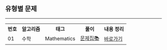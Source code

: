 <h2>유형별 문제</h1>
<hr>

<table>
  <tr>
    <th>번호</th>
    <th>알고리즘</th>
    <th>태그</th>
    <th>풀이</th>
    <th>내용 정리</th>
  </tr>
  <tr>
    <td>01</td>
    <td>수학 </td>
    <td>Mathematics</td>
    <td><a href="http:/naver.com">문제집📚</a></td>
    <td>
      <a href="#">바로가기</a>
    </td>
  </tr>
</table>

